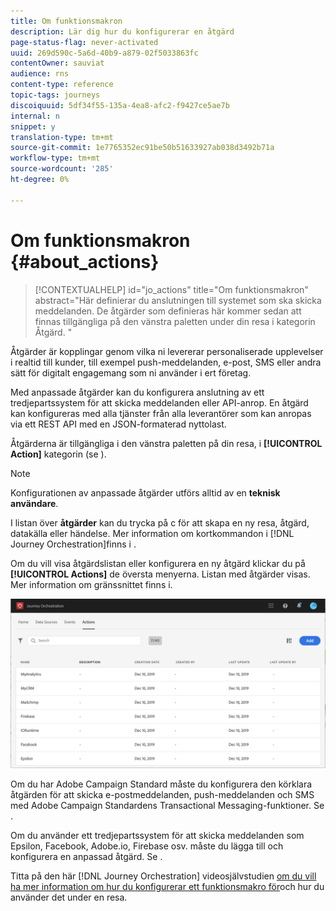 ```yaml
---
title: Om funktionsmakron
description: Lär dig hur du konfigurerar en åtgärd
page-status-flag: never-activated
uuid: 269d590c-5a6d-40b9-a879-02f5033863fc
contentOwner: sauviat
audience: rns
content-type: reference
topic-tags: journeys
discoiquuid: 5df34f55-135a-4ea8-afc2-f9427ce5ae7b
internal: n
snippet: y
translation-type: tm+mt
source-git-commit: 1e7765352ec91be50b51633927ab038d3492b71a
workflow-type: tm+mt
source-wordcount: '285'
ht-degree: 0%

---
```



# Om funktionsmakron {#about_actions}

>[!CONTEXTUALHELP]
>id="jo_actions"
>title="Om funktionsmakron"
>abstract="Här definierar du anslutningen till systemet som ska skicka meddelanden. De åtgärder som definieras här kommer sedan att finnas tillgängliga på den vänstra paletten under din resa i kategorin Åtgärd. "

Åtgärder är kopplingar genom vilka ni levererar personaliserade upplevelser i realtid till kunder, till exempel push-meddelanden, e-post, SMS eller andra sätt för digitalt engagemang som ni använder i ert företag.

Med anpassade åtgärder kan du konfigurera anslutning av ett tredjepartssystem för att skicka meddelanden eller API-anrop. En åtgärd kan konfigureras med alla tjänster från alla leverantörer som kan anropas via ett REST API med en JSON-formaterad nyttolast.

Åtgärderna är tillgängliga i den vänstra paletten på din resa, i **[!UICONTROL Action]** kategorin (se [](../building-journeys/about-action-activities.md) ).

>[!NOTE]
>
>Konfigurationen av anpassade åtgärder utförs alltid av en **teknisk användare**.

I listan över **åtgärder** kan du trycka på c för att skapa en ny resa, åtgärd, datakälla eller händelse. Mer information om kortkommandon i [!DNL Journey Orchestration]finns i [](../about/user-interface.md#section_ksq_zr1_ffb).

Om du vill visa åtgärdslistan eller konfigurera en ny åtgärd klickar du på **[!UICONTROL Actions]** de översta menyerna. Listan med åtgärder visas. Mer information om gränssnittet finns [](../about/user-interface.md) i.

![](../assets/custom1.png)

Om du har Adobe Campaign Standard måste du konfigurera den körklara åtgärden för att skicka e-postmeddelanden, push-meddelanden och SMS med Adobe Campaign Standardens Transactional Messaging-funktioner. Se [](../action/working-with-adobe-campaign.md).

Om du använder ett tredjepartssystem för att skicka meddelanden som Epsilon, Facebook, Adobe.io, Firebase osv. måste du lägga till och konfigurera en anpassad åtgärd. Se [](../action/about-custom-action-configuration.md).

Titta på den här [!DNL Journey Orchestration] videosjälvstudien [om du vill ha mer information om hur du konfigurerar ett funktionsmakro för](https://docs.adobe.com/content/help/en/platform-learn/tutorials/journey-orchestration/configure-actions.html)och hur du använder det under en resa.
